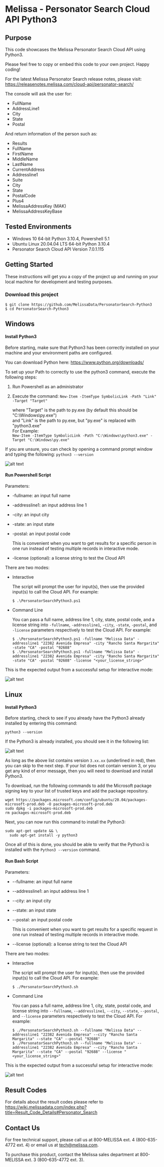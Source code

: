 # Melissa - Personator Search Cloud API Python3

## Purpose
This code showcases the Melissa Personator Search Cloud API using Python3.

Please feel free to copy or embed this code to your own project. Happy coding!

For the latest Melissa Personator Search release notes, please visit: https://releasenotes.melissa.com/cloud-api/personator-search/

The console will ask the user for:

- FullName
- AddressLine1
- City
- State
- Postal

And return information of the person such as:

- Results
- FullName
- FirstName
- MiddleName
- LastName
- CurrentAddress
- Addressline1
- Suite
- City
- State
- PostalCode
- Plus4
- MelissaAddressKey (MAK)
- MelissaAddressKeyBase

## Tested Environments
- Windows 10 64-bit Python 3.10.4, Powershell 5.1
- Ubuntu Linux 20.04.04 LTS 64-bit Python 3.10.4
- Personator Search Cloud API Version 7.0.1.115

## Getting Started
These instructions will get you a copy of the project up and running on your local machine for development and testing purposes.

### Download this project
```
$ git clone https://github.com/MelissaData/PersonatorSearch-Python3
$ cd PersonatorSearch-Python3
```

## Windows

#### Install Python3
Before starting, make sure that Python3 has been correctly installed on your machine and your environment paths are configured. 

You can download Python here: 
https://www.python.org/downloads/

To set up your Path to correctly to use the python3 command, execute the following steps:
1) Run Powershell as an administrator 
2) Execute the command: 
`New-Item -ItemType SymbolicLink -Path "Link" -Target "Target"`

    where "Target" is the path to py.exe (by default this should be "C:\Windows\py.exe")\
    and "Link" is the path to py.exe, but "py.exe" is replaced with "python3.exe"\
    For Example:\
    `New-Item -ItemType SymbolicLink -Path "C:\Windows\python3.exe" -Target "C:\Windows\py.exe"`

If you are unsure, you can check by opening a command prompt window and typing the following:
`python3 --version`

![alt text](/screenshots/python_version.png)

#### Run Powershell Script
Parameters:
- -fullname: an input full name
- -addressline1: an input address line 1
- -city: an input city
- -state: an input state
- -postal: an input postal code
 	
  This is convenient when you want to get results for a specific person in one run instead of testing multiple records in interactive mode.  

- -license (optional): a license string to test the Cloud API

There are two modes:

- Interactive 

	The script will prompt the user for input(s), then use the provided input(s) to call the Cloud API. For example:
	```
	$ .\PersonatorSearchPython3.ps1
	```

- Command Line 

	You can pass a full name, address line 1, city, state, postal code, and a license string into `-fullname`, `-addressline1`, `-city`, `-state`, `-postal`, and `-license` parameters respectively to test the Cloud API. For example: 
	```
    $ .\PersonatorSearchPython3.ps1 -fullname "Melissa Data" -addressline1 "22382 Avenida Empresa" -city "Rancho Santa Margarita" -state "CA" -postal "92688" 
    $ .\PersonatorSearchPython3.ps1 -fullname "Melissa Data" -addressline1 "22382 Avenida Empresa" -city "Rancho Santa Margarita" -state "CA" -postal "92688" -license "<your_license_string>"
    ```
	
This is the expected output from a successful setup for interactive mode:

![alt text](/screenshots/output.png)

## Linux

#### Install Python3
Before starting, check to see if you already have the Python3 already installed by entering this command:

`python3 --version`

If the Python3 is already installed, you should see it in the following list:

![alt text](/screenshots/python_version2.png)

As long as the above list contains version `3.xx.xx` (underlined in red), then you can skip to the next step. If your list does not contain version 3, or you get any kind of error message, then you will need to download and install Python3.

To download, run the following commands to add the Microsoft package signing key to your list of trusted keys and add the package repository.

```
wget https://packages.microsoft.com/config/ubuntu/20.04/packages-microsoft-prod.deb -O packages-microsoft-prod.deb
sudo dpkg -i packages-microsoft-prod.deb
rm packages-microsoft-prod.deb
```

Next, you can now run this command to install the Python3:

```
sudo apt-get update && \
  sudo apt-get install -y python3
```

Once all of this is done, you should be able to verify that the Python3 is installed with the `Python3 --version` command.

#### Run Bash Script
Parameters:
- --fullname: an input full name
- --addressline1: an input address line 1
- --city: an input city
- --state: an input state
- --postal: an input postal code

  This is convenient when you want to get results for a specific request in one run instead of testing multiple records in interactive mode.  

- --license (optional): a license string to test the Cloud API

There are two modes:

- Interactive 

	The script will prompt the user for input(s), then use the provided input(s) to call the Cloud API. For example:
	```
	$ ./PersonatorSearchPython3.sh
	```

- Command Line 

	You can pass a full name, address line 1, city, state, postal code, and license string into `--fullname`, `--addressline1`, `--city`, `--state`, `--postal`, and `--license` parameters respectively to test the Cloud API. For example: 
	```
    $ ./PersonatorSearchPython3.sh --fullname "Melissa Data" --addressline1 "22382 Avenida Empresa" --city "Rancho Santa Margarita" --state "CA" --postal "92688"
    $ ./PersonatorSearchPython3.sh --fullname "Melissa Data" --addressline1 "22382 Avenida Empresa" --city "Rancho Santa Margarita" --state "CA" --postal "92688" --license "<your_license_string>"
    ```

This is the expected output from a successful setup for interactive mode:

![alt text](/screenshots/output2.png)

## Result Codes
For details about the result codes please refer to https://wiki.melissadata.com/index.php?title=Result_Code_Details#Personator_Search

## Contact Us
For free technical support, please call us at 800-MELISSA ext. 4 (800-635-4772 ext. 4) or email us at tech@melissa.com.

To purchase this product, contact the Melissa sales department at 800-MELISSA ext. 3 (800-635-4772 ext. 3).
